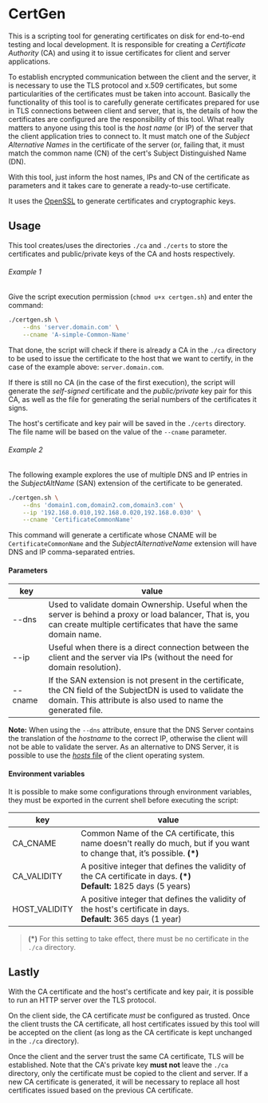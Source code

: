# CertGen

This is a scripting tool for generating certificates on disk for end-to-end testing and local development. It is responsible for creating a _Certificate Authority_ (CA) and using it to issue certificates for client and server applications.

To establish encrypted communication between the client and the server, it is necessary to use the TLS protocol and x.509 certificates, but some particularities of the certificates must be taken into account. Basically the functionality of this tool is to carefully generate certificates prepared for use in TLS connections between client and server, that is, the details of how the certificates are configured are the responsibility of this tool. What really matters to anyone using this tool is the _host name_ (or IP) of the server that the client application tries to connect to. It must match one of the _Subject Alternative Names_ in the certificate of the server (or, failing that, it must match the common name (CN) of the cert's Subject Distinguished Name (DN).

With this tool, just inform the host names, IPs and CN of the certificate as parameters and it takes care to generate a ready-to-use certificate.

It uses the [OpenSSL](https://www.openssl.org/) to generate certificates and cryptographic keys.

## Usage

This tool creates/uses the directories `./ca` and `./certs` to store the certificates and public/private keys of the CA and hosts respectively.

###### Example 1

Give the script execution permission (`chmod u+x certgen.sh`) and enter the command:

~~~bash
./certgen.sh \
    --dns 'server.domain.com' \
    --cname 'A-simple-Common-Name'
~~~

That done, the script will check if there is already a CA in the `./ca` directory to be used to issue the certificate to the host that we want to certify, in the case of the example above: `server.domain.com`.

If there is still no CA (in the case of the first execution), the script will generate the _self-signed_ certificate and the _public/private_ key pair for this CA, as well as the file for generating the serial numbers of the certificates it signs.

The host's certificate and key pair will be saved in the `./certs` directory. The file name will be based on the value of the `--cname` parameter.

###### Example 2

The following example explores the use of multiple DNS and IP entries in the _SubjectAltName_ (SAN) extension of the certificate to be generated.

~~~bash
./certgen.sh \
    --dns 'domain1.com,domain2.com,domain3.com' \
    --ip '192.168.0.010,192.168.0.020,192.168.0.030' \
    --cname 'CertificateCommonName'
~~~

This command will generate a certificate whose CNAME will be `CertificateCommonName` and the _SubjectAlternativeName_ extension will have DNS and IP comma-separated entries.

#### Parameters

key | value
--- | -----
--dns | Used to validate domain Ownership. Useful when the server is behind a proxy or load balancer, That is, you can create multiple certificates that have the same domain name.
--ip | Useful when there is a direct connection between the client and the server via IPs (without the need for domain resolution).
--cname | If the SAN extension is not present in the certificate, the CN field of the SubjectDN is used to validate the domain. This attribute is also used to name the generated file.

**Note:** When using the `--dns` attribute, ensure that the DNS Server contains the translation of the _hostname_ to the correct IP, otherwise the client will not be able to validate the server. As an alternative to DNS Server, it is possible to use the [_hosts_ file](https://www.howtogeek.com/howto/27350/beginner-geek-how-to-edit-your-hosts-file/) of the client operating system.

#### Environment variables

It is possible to make some configurations through environment variables, they must be exported in the current shell before executing the script:

key | value
--- | -----
CA_CNAME | Common Name of the CA certificate, this name doesn't really do much, but if you want to change that, it’s possible. **(*)**
CA_VALIDITY | A positive integer that defines the validity of the CA certificate in days. **(*)** <br>**Default:** 1825 days (5 years)
HOST_VALIDITY | A positive integer that defines the validity of the host's certificate in days. <br>**Default:** 365 days (1 year)

> **(*)** For this setting to take effect, there must be no certificate in the `./ca` directory.

## Lastly

With the CA certificate and the host's certificate and key pair, it is possible to run an HTTP server over the TLS protocol.

On the client side, the CA certificate _must_ be configured as trusted.
Once the client trusts the CA certificate, all host certificates issued by this tool will be accepted on the client (as long as the CA certificate is kept unchanged in the `./ca` directory).

Once the client and the server trust the same CA certificate, TLS will be established. Note that the CA's private key **must not** leave the `./ca` directory, only the certificate must be copied to the client and server. If a new CA certificate is generated, it will be necessary to replace all host certificates issued based on the previous CA certificate.